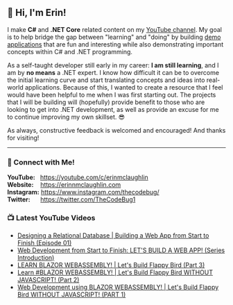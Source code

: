 <!-- <a href="https://www.youtube.com/c/erinnmclaughlin"><img width="100%" src="https://github.com/erinnmclaughlin/erinnmclaughlin/blob/master/images/intro.gif" /></a> -->

## :wave: Hi, I'm Erin!

I make **C#** and **.NET Core** related content on my [YouTube channel](https://www.youtube.com/c/erinmclaughlin). My goal is to help bridge the gap between "learning" and "doing" by building [demo applications](https://github.com/blazorbuilds) that are fun and interesting while also demonstrating important concepts within C# and .NET programming. 

As a self-taught developer still early in my career: **I am still learning**, and I am by **no means** a .NET expert. I know how difficult it can be to overcome the initial learning curve and start translating concepts and ideas into real-world applications. Because of this, I wanted to create a resource that I feel would have been helpful to me when I was first starting out. The projects that I will be building will (hopefully) provide benefit to those who are looking to get into .NET development, as well as provide an excuse for me to continue improving my own skillset. :sunglasses:

As always, constructive feedback is welcomed and encouraged! And thanks for visiting!

<hr />

### :iphone: Connect with Me!
**YouTube:** &nbsp; https://youtube.com/c/erinmclaughlin <br/>
**Website:** &nbsp;&nbsp; https://erinnmclaughlin.com <br />
**Instagram:** https://www.instagram.com/thecodebug/ <br />
**Twitter:** &nbsp;&nbsp;&nbsp;&nbsp; https://twitter.com/TheCodeBug1

### :tv: Latest YouTube Videos
<!-- YOUTUBE:START -->
- [Designing a Relational Database | Building a Web App from Start to Finish (Episode 01)](https://www.youtube.com/watch?v=krKd0RV29hs)
- [Web Development from Start to Finish: LET'S BUILD A WEB APP! (Series Introduction)](https://www.youtube.com/watch?v=0mbB4Ow6_KI)
- [LEARN BLAZOR WEBASSEMBLY! | Let's Build Flappy Bird (Part 3)](https://www.youtube.com/watch?v=DfJ5HVrWhnM)
- [Learn #BLAZOR WEBASSEMBLY! | Let's Build Flappy Bird WITHOUT JAVASCRIPT! (Part 2)](https://www.youtube.com/watch?v=QHBFd6TCFR4)
- [Web Development using BLAZOR WEBASSEMBLY! | Let's Build Flappy Bird WITHOUT JAVASCRIPT! (PART 1)](https://www.youtube.com/watch?v=wTmZCu16LNU)
<!-- YOUTUBE:END -->


